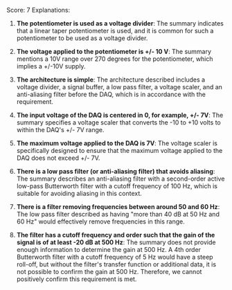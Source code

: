 Score: 7
Explanations: 
1. **The potentiometer is used as a voltage divider**: The summary indicates that a linear taper potentiometer is used, and it is common for such a potentiometer to be used as a voltage divider.

2. **The voltage applied to the potentiometer is +/- 10 V**: The summary mentions a 10V range over 270 degrees for the potentiometer, which implies a +/-10V supply.

3. **The architecture is simple**: The architecture described includes a voltage divider, a signal buffer, a low pass filter, a voltage scaler, and an anti-aliasing filter before the DAQ, which is in accordance with the requirement.

4. **The input voltage of the DAQ is centered in 0, for example, +/- 7V**: The summary specifies a voltage scaler that converts the -10 to +10 volts to within the DAQ's +/- 7V range.

5. **The maximum voltage applied to the DAQ is 7V**: The voltage scaler is specifically designed to ensure that the maximum voltage applied to the DAQ does not exceed +/- 7V.

6. **There is a low pass filter (or anti-aliasing filter) that avoids aliasing**: The summary describes an anti-aliasing filter with a second-order active low-pass Butterworth filter with a cutoff frequency of 100 Hz, which is suitable for avoiding aliasing in this context.

7. **There is a filter removing frequencies between around 50 and 60 Hz**: The low pass filter described as having "more than 40 dB at 50 Hz and 60 Hz" would effectively remove frequencies in this range.

8. **The filter has a cutoff frequency and order such that the gain of the signal is of at least -20 dB at 500 Hz**: The summary does not provide enough information to determine the gain at 500 Hz. A 4th order Butterworth filter with a cutoff frequency of 5 Hz would have a steep roll-off, but without the filter's transfer function or additional data, it is not possible to confirm the gain at 500 Hz. Therefore, we cannot positively confirm this requirement is met.
